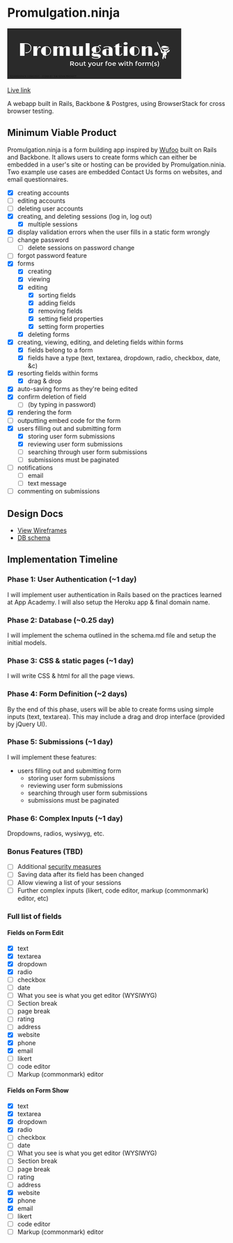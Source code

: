 # Promulgation.ninja

![App Logo](app/assets/images/logo2_withbackground.png)

[Live link](http://promulgation.ninja)

A webapp built in Rails, Backbone & Postgres, using BrowserStack for cross browser testing.

## Minimum Viable Product
Promulgation.ninja is a form building app inspired by [Wufoo](wufoo.com) built
on Rails and Backbone. It allows users to create forms which can either be
embedded in a user's site or hosting can be provided by Promulgation.ninia.
Two example use cases are embedded Contact Us forms on websites, and email
questionnaires.

- [x] creating accounts
- [ ] editing accounts
- [ ] deleting user accounts
- [x] creating, and deleting sessions (log in, log out)
  - [x] multiple sessions
- [x] display validation errors when the user fills in a static form wrongly
- [ ] change password
  - [ ] delete sessions on password change
- [ ] forgot password feature
- [x] forms
  - [x] creating
  - [x] viewing
  - [x] editing
    - [x] sorting fields
    - [x] adding fields
    - [x] removing fields
    - [x] setting field properties
    - [x] setting form properties
  - [x] deleting forms
- [x] creating, viewing, editing, and deleting fields within forms
  - [x] fields belong to a form
  - [x] fields have a type (text, textarea, dropdown, radio, checkbox, date, &c)
- [x] resorting fields within forms
  - [x] drag & drop
- [x] auto-saving forms as they're being edited
- [x] confirm deletion of field
  - [ ] (by typing in password)
- [x] rendering the form
- [ ] outputting embed code for the form
- [x] users filling out and submitting form
  - [x] storing user form submissions
  - [x] reviewing user form submissions
  - [ ] searching through user form submissions
  - [ ] submissions must be paginated
- [ ] notifications
  - [ ] email
  - [ ] text message
- [ ] commenting on submissions

## Design Docs
* [View Wireframes][views]
* [DB schema][schema]

[views]: ./docs/views.md
[schema]: ./docs/schema.md

## Implementation Timeline

### Phase 1: User Authentication (~1 day)
I will implement user authentication in Rails based on the practices learned at
App Academy. I will also setup the Heroku app & final domain name.

### Phase 2: Database (~0.25 day)
I will implement the schema outlined in the schema.md file and setup the
initial models.

### Phase 3: CSS & static pages (~1 day)
I will write CSS & html for all the page views.

### Phase 4: Form Definition (~2 days)
By the end of this phase, users will be able to create forms using simple
inputs (text, textarea). This may include a drag and drop interface (provided by
jQuery UI).

### Phase 5: Submissions (~1 day)
I will implement these features:
- users filling out and submitting form
  - storing user form submissions
  - reviewing user form submissions
  - searching through user form submissions
  - submissions must be paginated

### Phase 6: Complex Inputs (~1 day)
Dropdowns, radios, wysiwyg, etc.

### Bonus Features (TBD)
- [ ] Additional [security measures](http://guides.rubyonrails.org/security.html)
- [ ] Saving data after its field has been changed
- [ ] Allow viewing a list of your sessions
- [ ] Further complex inputs (likert, code editor, markup (commonmark) editor, etc)

### Full list of fields

#### Fields on Form Edit
- [x] text
- [x] textarea
- [x] dropdown
- [x] radio
- [ ] checkbox
- [ ] date
- [ ] What you see is what you get editor (WYSIWYG)
- [ ] Section break
- [ ] page break
- [ ] rating
- [ ] address
- [x] website
- [x] phone
- [x] email
- [ ] likert
- [ ] code editor
- [ ] Markup (commonmark) editor

#### Fields on Form Show
- [x] text
- [x] textarea
- [x] dropdown
- [x] radio
- [ ] checkbox
- [ ] date
- [ ] What you see is what you get editor (WYSIWYG)
- [ ] Section break
- [ ] page break
- [ ] rating
- [ ] address
- [x] website
- [x] phone
- [x] email
- [ ] likert
- [ ] code editor
- [ ] Markup (commonmark) editor
